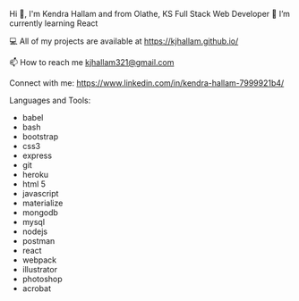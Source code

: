 Hi 👋, I'm Kendra Hallam and from Olathe, KS
Full Stack Web Developer
🌱 I’m currently learning React

💻 All of my projects are available at https://kjhallam.github.io/

📫 How to reach me kjhallam321@gmail.com




Connect with me:
https://www.linkedin.com/in/kendra-hallam-7999921b4/

Languages and Tools:

- babel 
- bash 
- bootstrap 
- css3 
- express 
- git 
- heroku 
- html 5 
- javascript 
- materialize 
- mongodb 
- mysql 
- nodejs 
- postman 
- react 
- webpack
- illustrator
- photoshop
- acrobat
